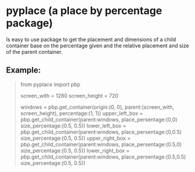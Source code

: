 # pyplace (a place by percentage package)
Is easy to use package to get the placement and dimensions of a child container base on the percentage given and the relative placement and size of the parent container.

## Example:
> from pyplace import pbp
> 
> screen_with = 1280
> screen_height = 720
> 
> windows = pbp.get_container(origin:(0, 0), parent:(screen_with, screen_height), percentage:(1, 1))
> upper_left_box = pbp.get_child_container(parent:windows, place_persentage:(0,0) size_percentage:(0.5, 0.5))
> lower_left_box = pbp.get_child_container(parent:windows, place_persentage:(0,0.5) size_percentage:(0.5, 0.5))
> upper_right_box = pbp.get_child_container(parent:windows, place_persentage:(0.5,0) size_percentage:(0.5, 0.5))
> lower_right_box = pbp.get_child_container(parent:windows, place_persentage:(0.5,0.5) size_percentage:(0.5, 0.5))
